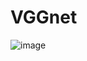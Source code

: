 # VGGnet
![image](https://user-images.githubusercontent.com/75844808/194034474-fd435cac-9d87-4f4c-b5f9-91c481ca6dfe.png)
